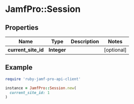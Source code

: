 # JamfPro::Session

## Properties

| Name | Type | Description | Notes |
| ---- | ---- | ----------- | ----- |
| **current_site_id** | **Integer** |  | [optional] |

## Example

```ruby
require 'ruby-jamf-pro-api-client'

instance = JamfPro::Session.new(
  current_site_id: 1
)
```

